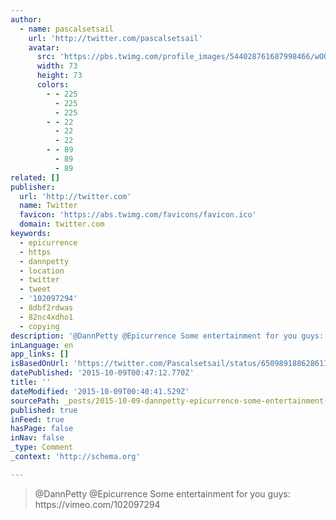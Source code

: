 ```yaml
---
author:
  - name: pascalsetsail
    url: 'http://twitter.com/pascalsetsail'
    avatar:
      src: 'https://pbs.twimg.com/profile_images/544028761687998466/wOOK1d_e_bigger.jpeg'
      width: 73
      height: 73
      colors:
        - - 225
          - 225
          - 225
        - - 22
          - 22
          - 22
        - - 89
          - 89
          - 89
related: []
publisher:
  url: 'http://twitter.com'
  name: Twitter
  favicon: 'https://abs.twimg.com/favicons/favicon.ico'
  domain: twitter.com
keywords:
  - epicurrence
  - https
  - dannpetty
  - location
  - twitter
  - tweet
  - '102097294'
  - 8dbf2rdwas
  - 82nc4xdho1
  - copying
description: '@DannPetty @Epicurrence Some entertainment for you guys: https://vimeo.com/102097294'
inLanguage: en
app_links: []
isBasedOnUrl: 'https://twitter.com/Pascalsetsail/status/650989188628611072'
datePublished: '2015-10-09T00:47:12.770Z'
title: ''
dateModified: '2015-10-09T00:40:41.529Z'
sourcePath: _posts/2015-10-09-dannpetty-epicurrence-some-entertainment-for-you-guys-htt.md
published: true
inFeed: true
hasPage: false
inNav: false
_type: Comment
_context: 'http://schema.org'

---
```

> &commat;DannPetty &commat;Epicurrence Some entertainment for you guys&colon; https&colon;&sol;&sol;vimeo&period;com&sol;102097294
